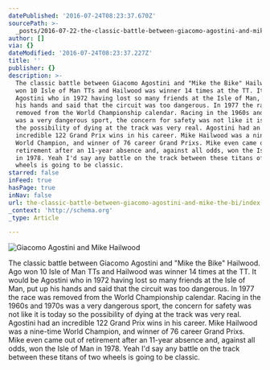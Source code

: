 ```yaml
---
datePublished: '2016-07-24T08:23:37.670Z'
sourcePath: >-
  _posts/2016-07-22-the-classic-battle-between-giacomo-agostini-and-mike-the-bi.md
author: []
via: {}
dateModified: '2016-07-24T08:23:37.227Z'
title: ''
publisher: {}
description: >-
  The classic battle between Giacomo Agostini and "Mike the Bike" Hailwood. Ago
  won 10 Isle of Man TTs and Hailwood was winner 14 times at the TT. It would be
  Agostini who in 1972 having lost so many friends at the Isle of Man, put up
  his hands and said that the circuit was too dangerous. In 1977 the race was
  removed from the World Championship calendar. Racing in the 1960s and 1970s
  was a very dangerous sport, the concern for safety was not like it is today so
  the possibility of dying at the track was very real. Agostini had an
  incredible 122 Grand Prix wins in his career. Mike Hailwood was a nine-time
  World Champion, and winner of 76 career Grand Prixs. Mike even came out of
  retirement after an 11-year absence and, against all odds, won the Isle of Man
  in 1978. Yeah I'd say any battle on the track between these titans of two
  wheels is going to be classic.
starred: false
inFeed: true
hasPage: true
inNav: false
url: the-classic-battle-between-giacomo-agostini-and-mike-the-bi/index.html
_context: 'http://schema.org'
_type: Article

---
```

![Giacomo Agostini and Mike Hailwood](https://the-grid-user-content.s3-us-west-2.amazonaws.com/65d52202-7f0a-47dd-a933-d693cc516043.jpg)

The classic battle between Giacomo Agostini and "Mike the Bike" Hailwood. Ago won 10 Isle of Man TTs and Hailwood was winner 14 times at the TT. It would be Agostini who in 1972 having lost so many friends at the Isle of Man, put up his hands and said that the circuit was too dangerous. In 1977 the race was removed from the World Championship calendar. Racing in the 1960s and 1970s was a very dangerous sport, the concern for safety was not like it is today so the possibility of dying at the track was very real. Agostini had an incredible 122 Grand Prix wins in his career. Mike Hailwood was a nine-time World Champion, and winner of 76 career Grand Prixs. Mike even came out of retirement after an 11-year absence and, against all odds, won the Isle of Man in 1978\. Yeah I'd say any battle on the track between these titans of two wheels is going to be classic.